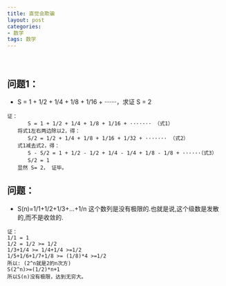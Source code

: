 ```yaml
---
title: 直觉会欺骗
layout: post
categories:
- 数学
tags: 数学
---
```

　
## 问题1：
- S = 1 + 1/2 + 1/4 + 1/8 + 1/16 + ·······，求证 S = 2

```
证：
　　　　S = 1 + 1/2 + 1/4 + 1/8 + 1/16 + ······· （式1）
　　将式1左右两边除以2，得：
　　　　S/2 = 1/2 + 1/4 + 1/8 + 1/16 + 1/32 + ······· （式2）
　　式1减去式2，得：
　　　　S - S/2 = 1 + 1/2 - 1/2 + 1/4 - 1/4 + 1/8 - 1/8 + ······（式3）
　　　　S/2 = 1
　　显然 S= 2， 证毕。

```

## 问题：
- S(n)=1/1+1/2+1/3+...+1/n
这个数列是没有极限的.也就是说,这个级数是发散的,而不是收敛的.

```
证：
1/1 = 1
1/2 = 1/2 >= 1/2
1/3+1/4 >= 1/4+1/4 >=1/2
1/5+1/6+1/7+1/8 >= (1/8)*4 >=1/2
所以: (2^n就是2的n次方)
S(2^n)>=(1/2)*n+1
所以S(n)没有极限，达到无穷大。
```